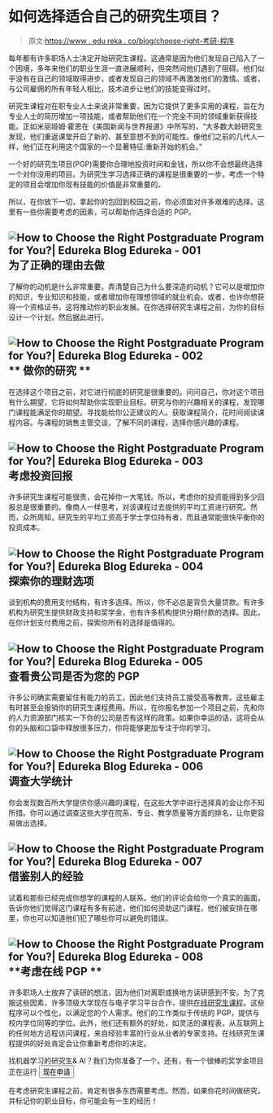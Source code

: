 # 如何选择适合自己的研究生项目？

> 原文:[https://www . edu reka . co/blog/choose-right-考研-程序](https://www.edureka.co/blog/choose-right-postgraduate-program)

每年都有许多职场人士决定开始研究生课程。这通常是因为他们发现自己陷入了一个困境，多年来他们的职业生涯一直进展顺利，但突然间他们遇到了阻碍。他们似乎没有在自己的领域取得进步，或者发现自己的领域不再激发他们的激情。或者，与公司雇佣的所有年轻人相比，技术进步让他们的技能变得过时。

研究生课程对在职专业人士来说非常重要，因为它提供了更多实用的课程，旨在为专业人士的简历增加一项技能，或者帮助他们在一个完全不同的领域重新获得技能。正如米丽娅姆·霍恩在《美国新闻与世界报道》中所写的，“大多数大龄研究生发现，他们重返课堂开启了新的、甚至意想不到的可能性。像他们之前的几代人一样，他们正在利用这个国家的一个显著特征:重新开始的机会。”

一个好的研究生项目(PGP)需要你合理地投资时间和金钱，所以你不会想最终选择一个对你没用的项目。为研究生学习选择正确的课程是很重要的一步。考虑一个特定的项目会增加你现有技能的价值是非常重要的。

所以，在你放下一切，拿起你的包回到校园之前，你必须面对许多艰难的选择。这里有一些你需要考虑的因素，可以帮助你选择合适的 PGP。

## ![How to Choose the Right Postgraduate Program for You?| Edureka Blog Edureka - 001](../Images/ee6163f16520783124d4a388a10f376c.png) **为了正确的理由去做** 

了解你的动机是什么非常重要。弄清楚自己为什么要深造的动机？它可以是增加你的知识，专业知识和技能，或者增加你在理想领域的就业机会。或者，也许你想获得一个资格证书，这将推动你的职业发展。在你选择研究生课程之前，为你的目标设计一个计划，然后据此进行。

## ![How to Choose the Right Postgraduate Program for You?| Edureka Blog Edureka - 002](../Images/e3156c2af5e4142d5d3fcb56ceaf6385.png) ** 做你的研究 ** 

在选择这个项目之前，对它进行彻底的研究是很重要的。问问自己，你对这个项目有什么期望，它将如何帮助你实现职业目标。研究与你的兴趣相关的课程，发现哪门课程能满足你的期望。寻找能给你公正建议的人。获取课程简介，花时间阅读课程内容。与课程的销售主管交谈，了解不同的课程，选择你感兴趣的课程。

## ![How to Choose the Right Postgraduate Program for You?| Edureka Blog Edureka - 003](../Images/22440d6efdce58da676ee3718ed7ebe3.png) **考虑投资回报** 

许多研究生课程可能很贵，会花掉你一大笔钱。所以，考虑你的投资能得到多少回报总是很重要的。像商人一样思考，对该课程过去提供的平均工资进行研究。然而，众所周知，研究生的平均工资高于学士学位持有者，而且通常能很快平衡你的投资成本。

## ![How to Choose the Right Postgraduate Program for You?| Edureka Blog Edureka - 004](../Images/fa4463486d038520e5a0997d5fae4f65.png) **探索你的理财选项** 

谈到机构的费用支付结构，有许多选择。所以，你不必总是背负大量贷款。有许多机构为研究生提供财政支持和奖学金，也有许多机构提供分期付款的选择。因此，在你计划支付费用之前，探索你所有的选择是值得的。

## ![How to Choose the Right Postgraduate Program for You?| Edureka Blog Edureka - 005](../Images/7a4ddc3945a9ce0dfe351837cec5db3f.png) **查看贵公司是否为您的 PGP** 

许多公司确实需要留住有能力的员工，因此他们支持员工接受高等教育。这些雇主有时甚至会报销你的研究生课程费用。所以，在你报名参加一个项目之前，先和你的人力资源部门核实一下你的公司是否有这样的政策。如果你幸运的话，这将会从你的头脑和口袋中释放很多压力，你将能够更加专注于你的学习。

## ![How to Choose the Right Postgraduate Program for You?| Edureka Blog Edureka - 006](../Images/22ba5ac23d02bfdc9fc8b778c0afba1d.png) **调查大学统计** 

你会发现数百所大学提供你感兴趣的课程，在这些大学中进行选择真的会让你不知所措。你可以通过调查这些大学在院系、专业、教学质量等方面的排名，让你更容易做出选择。

## ![How to Choose the Right Postgraduate Program for You?| Edureka Blog Edureka - 007](../Images/babea38341b1f950904bdcf3fc59c779.png) **借鉴别人的经验** 

试着和那些已经完成你想学的课程的人联系。他们的评论会给你一个真实的画面，告诉你他们觉得这门课程有多有前途，他们如何资助这门课程，他们被安排在哪里，你也可以知道他们犯了哪些你可以避免的错误。

## ![How to Choose the Right Postgraduate Program for You?| Edureka Blog Edureka - 008](../Images/ac30682c97e52b14d499c10db69dd958.png) **考虑在线 PGP ** 

许多职场人士放弃了读研的想法，因为他们对离职或换地方读研感到不安。为了克服这些因素，许多顶级大学现在与电子学习平台合作，提供[在线研究生课程](https://www.edureka.co/blog/online-training-redefining-postgraduate-programs/)。这些程序可以个性化，以满足您的个人需求。他们的工作类似于传统的 PGP，提供与校内学位同等的学位。此外，他们还有额外的好处，如灵活的课程表，从互联网上的任何地方远程访问课程，来自经验丰富的行业从业者的专家支持。在线研究生课程提供的好处肯定会让你重新考虑你的决定。

找机器学习的研究生& AI？我们为你准备了一个。还有，有一个很棒的奖学金项目正在运行 [<button>现在申请</button>](https://www.edureka.co/post-graduate/machine-learning-and-ai)

在考虑研究生课程之前，肯定有很多东西需要考虑。然而，如果你花时间做研究，并标记你的职业目标，你可能会有一生的经历！